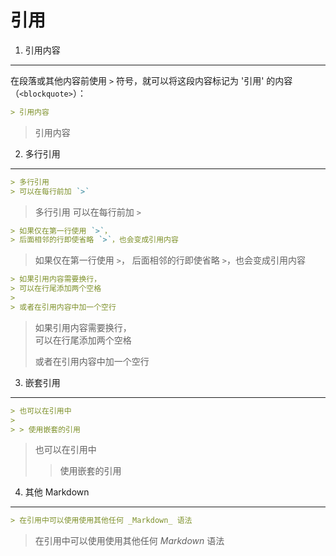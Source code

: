 # 引用

1. 引用内容

---

在段落或其他内容前使用 `>` 符号，就可以将这段内容标记为 '引用' 的内容（`<blockquote>`）：

```markdown
> 引用内容
```

> 引用内容

2. 多行引用

---

```markdown
> 多行引用
> 可以在每行前加 `>`
```

> 多行引用
> 可以在每行前加 `>`

```markdown
> 如果仅在第一行使用 `>`，
> 后面相邻的行即使省略 `>`，也会变成引用内容
```

> 如果仅在第一行使用 `>`，
> 后面相邻的行即使省略 `>`，也会变成引用内容

```markdown
> 如果引用内容需要换行，  
> 可以在行尾添加两个空格
>
> 或者在引用内容中加一个空行
```

> 如果引用内容需要换行，  
> 可以在行尾添加两个空格
>
> 或者在引用内容中加一个空行

3. 嵌套引用

---

```markdown
> 也可以在引用中
>
> > 使用嵌套的引用
```

> 也可以在引用中
>
> > 使用嵌套的引用

4. 其他 Markdown

---

```markdown
> 在引用中可以使用使用其他任何 _Markdown_ 语法
```

> 在引用中可以使用使用其他任何 _Markdown_ 语法
